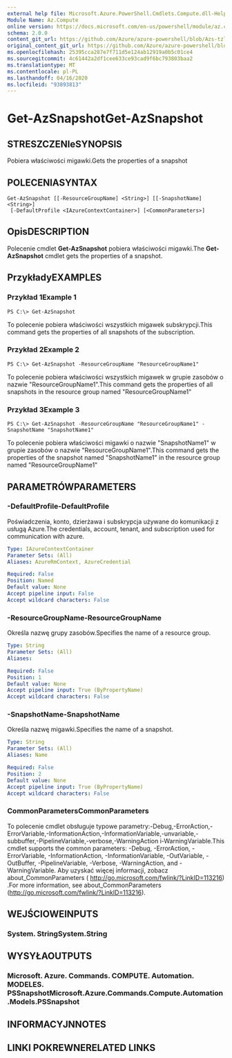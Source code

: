 ```yaml
---
external help file: Microsoft.Azure.PowerShell.Cmdlets.Compute.dll-Help-Help.xml
Module Name: Az.Compute
online version: https://docs.microsoft.com/en-us/powershell/module/az.compute/get-azsnapshot
schema: 2.0.0
content_git_url: https://github.com/Azure/azure-powershell/blob/Azs-tzl/src/Compute/Compute/help/Get-AzSnapshot.md
original_content_git_url: https://github.com/Azure/azure-powershell/blob/Azs-tzl/src/Compute/Compute/help/Get-AzSnapshot.md
ms.openlocfilehash: 25395cca287e7f711d5e124ab12919a0b5c01ce4
ms.sourcegitcommit: 4c61442a2df1cee633ce93cad9f6bc793803baa2
ms.translationtype: MT
ms.contentlocale: pl-PL
ms.lasthandoff: 04/16/2020
ms.locfileid: "93893813"
---
```

# <span data-ttu-id="eb92d-101">Get-AzSnapshot</span><span class="sxs-lookup"><span data-stu-id="eb92d-101">Get-AzSnapshot</span></span>

## <span data-ttu-id="eb92d-102">STRESZCZENIe</span><span class="sxs-lookup"><span data-stu-id="eb92d-102">SYNOPSIS</span></span>
<span data-ttu-id="eb92d-103">Pobiera właściwości migawki.</span><span class="sxs-lookup"><span data-stu-id="eb92d-103">Gets the properties of a snapshot</span></span>

## <span data-ttu-id="eb92d-104">POLECENIA</span><span class="sxs-lookup"><span data-stu-id="eb92d-104">SYNTAX</span></span>

```
Get-AzSnapshot [[-ResourceGroupName] <String>] [[-SnapshotName] <String>]
 [-DefaultProfile <IAzureContextContainer>] [<CommonParameters>]
```

## <span data-ttu-id="eb92d-105">Opis</span><span class="sxs-lookup"><span data-stu-id="eb92d-105">DESCRIPTION</span></span>
<span data-ttu-id="eb92d-106">Polecenie cmdlet **Get-AzSnapshot** pobiera właściwości migawki.</span><span class="sxs-lookup"><span data-stu-id="eb92d-106">The **Get-AzSnapshot** cmdlet gets the properties of a snapshot.</span></span>

## <span data-ttu-id="eb92d-107">Przykłady</span><span class="sxs-lookup"><span data-stu-id="eb92d-107">EXAMPLES</span></span>

### <span data-ttu-id="eb92d-108">Przykład 1</span><span class="sxs-lookup"><span data-stu-id="eb92d-108">Example 1</span></span>
```
PS C:\> Get-AzSnapshot
```

<span data-ttu-id="eb92d-109">To polecenie pobiera właściwości wszystkich migawek subskrypcji.</span><span class="sxs-lookup"><span data-stu-id="eb92d-109">This command gets the properties of all snapshots of the subscription.</span></span>

### <span data-ttu-id="eb92d-110">Przykład 2</span><span class="sxs-lookup"><span data-stu-id="eb92d-110">Example 2</span></span>
```
PS C:\> Get-AzSnapshot -ResourceGroupName "ResourceGroupName1"
```

<span data-ttu-id="eb92d-111">To polecenie pobiera właściwości wszystkich migawek w grupie zasobów o nazwie "ResourceGroupName1".</span><span class="sxs-lookup"><span data-stu-id="eb92d-111">This command gets the properties of all snapshots in the resource group named "ResourceGroupName1"</span></span>

### <span data-ttu-id="eb92d-112">Przykład 3</span><span class="sxs-lookup"><span data-stu-id="eb92d-112">Example 3</span></span>
```
PS C:\> Get-AzSnapshot -ResourceGroupName "ResourceGroupName1" -SnapshotName "SnapshotName1"
```

<span data-ttu-id="eb92d-113">To polecenie pobiera właściwości migawki o nazwie "SnapshotName1" w grupie zasobów o nazwie "ResourceGroupName1".</span><span class="sxs-lookup"><span data-stu-id="eb92d-113">This command gets the properties of the snapshot named "SnapshotName1" in the resource group named "ResourceGroupName1"</span></span>

## <span data-ttu-id="eb92d-114">PARAMETRÓW</span><span class="sxs-lookup"><span data-stu-id="eb92d-114">PARAMETERS</span></span>

### <span data-ttu-id="eb92d-115">-DefaultProfile</span><span class="sxs-lookup"><span data-stu-id="eb92d-115">-DefaultProfile</span></span>
<span data-ttu-id="eb92d-116">Poświadczenia, konto, dzierżawa i subskrypcja używane do komunikacji z usługą Azure.</span><span class="sxs-lookup"><span data-stu-id="eb92d-116">The credentials, account, tenant, and subscription used for communication with azure.</span></span>

```yaml
Type: IAzureContextContainer
Parameter Sets: (All)
Aliases: AzureRmContext, AzureCredential

Required: False
Position: Named
Default value: None
Accept pipeline input: False
Accept wildcard characters: False
```

### <span data-ttu-id="eb92d-117">-ResourceGroupName</span><span class="sxs-lookup"><span data-stu-id="eb92d-117">-ResourceGroupName</span></span>
<span data-ttu-id="eb92d-118">Określa nazwę grupy zasobów.</span><span class="sxs-lookup"><span data-stu-id="eb92d-118">Specifies the name of a resource group.</span></span>

```yaml
Type: String
Parameter Sets: (All)
Aliases: 

Required: False
Position: 1
Default value: None
Accept pipeline input: True (ByPropertyName)
Accept wildcard characters: False
```

### <span data-ttu-id="eb92d-119">-SnapshotName</span><span class="sxs-lookup"><span data-stu-id="eb92d-119">-SnapshotName</span></span>
<span data-ttu-id="eb92d-120">Określa nazwę migawki.</span><span class="sxs-lookup"><span data-stu-id="eb92d-120">Specifies the name of a snapshot.</span></span>

```yaml
Type: String
Parameter Sets: (All)
Aliases: Name

Required: False
Position: 2
Default value: None
Accept pipeline input: True (ByPropertyName)
Accept wildcard characters: False
```

### <span data-ttu-id="eb92d-121">CommonParameters</span><span class="sxs-lookup"><span data-stu-id="eb92d-121">CommonParameters</span></span>
<span data-ttu-id="eb92d-122">To polecenie cmdlet obsługuje typowe parametry:-Debug,-ErrorAction,-ErrorVariable,-InformationAction,-InformationVariable,-unvariable,-subbuffer,-PipelineVariable,-verbose,-WarningAction i-WarningVariable.</span><span class="sxs-lookup"><span data-stu-id="eb92d-122">This cmdlet supports the common parameters: -Debug, -ErrorAction, -ErrorVariable, -InformationAction, -InformationVariable, -OutVariable, -OutBuffer, -PipelineVariable, -Verbose, -WarningAction, and -WarningVariable.</span></span> <span data-ttu-id="eb92d-123">Aby uzyskać więcej informacji, zobacz about_CommonParameters ( http://go.microsoft.com/fwlink/?LinkID=113216) .</span><span class="sxs-lookup"><span data-stu-id="eb92d-123">For more information, see about_CommonParameters (http://go.microsoft.com/fwlink/?LinkID=113216).</span></span>

## <span data-ttu-id="eb92d-124">WEJŚCIOWE</span><span class="sxs-lookup"><span data-stu-id="eb92d-124">INPUTS</span></span>

### <span data-ttu-id="eb92d-125">System. String</span><span class="sxs-lookup"><span data-stu-id="eb92d-125">System.String</span></span>

## <span data-ttu-id="eb92d-126">WYSYŁA</span><span class="sxs-lookup"><span data-stu-id="eb92d-126">OUTPUTS</span></span>

### <span data-ttu-id="eb92d-127">Microsoft. Azure. Commands. COMPUTE. Automation. MODELES. PSSnapshot</span><span class="sxs-lookup"><span data-stu-id="eb92d-127">Microsoft.Azure.Commands.Compute.Automation.Models.PSSnapshot</span></span>

## <span data-ttu-id="eb92d-128">INFORMACYJN</span><span class="sxs-lookup"><span data-stu-id="eb92d-128">NOTES</span></span>

## <span data-ttu-id="eb92d-129">LINKI POKREWNE</span><span class="sxs-lookup"><span data-stu-id="eb92d-129">RELATED LINKS</span></span>

